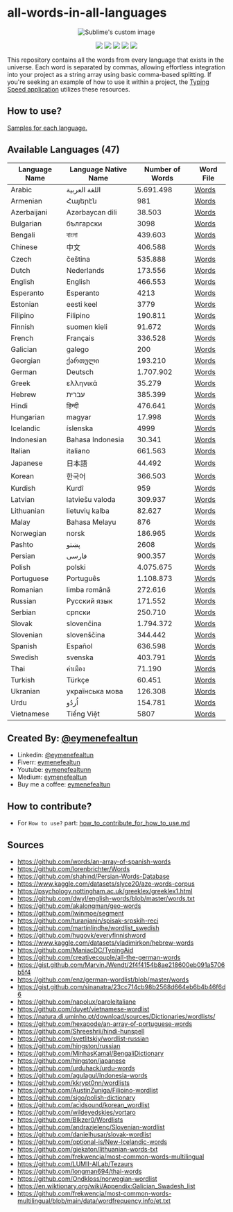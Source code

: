# all-words-in-all-languages

<p align="center">
  <img src="https://github.com/eymenefealtun/all-words-in-all-languages/blob/main/mainBanner.png?raw=true" alt="Sublime's custom image"/>
</p>
<p align="center">
         <a href="#backers" alt="Backers on Open Collective">
        <img src="https://img.shields.io/github/commit-activity/t/eymenefealtun/all-words-in-all-languages?style=plastic" /></a>
        <a href="#backers" alt="Backers on Open Collective">
       <img src="https://img.shields.io/github/repo-size/eymenefealtun/all-words-in-all-languages?style=plastic" /></a>
                <a href="#backers" alt="Backers on Open Collective">
        <img src="https://img.shields.io/github/stars/eymenefealtun/all-words-in-all-languages?style=plastic" /></a>
                <a href="#backers" alt="Backers on Open Collective">
        <img src="https://img.shields.io/github/watchers/eymenefealtun/all-words-in-all-languages?style=plastic" /></a>
                <a href="#backers" alt="Backers on Open Collective">
        <img src="https://img.shields.io/github/forks/eymenefealtun/all-words-in-all-languages?style=plastic" /></a>
</p>

This repository contains all the words from every language that exists in the universe. Each word is separated by commas, allowing effortless integration into your project as a string array using basic comma-based splitting. If you're seeking an example of how to use it within a project, the [Typing Speed application](https://github.com/eymenefealtun/TarotTyping) utilizes these resources.
## How to use?
[Samples for each language.](https://github.com/eymenefealtun/all-words-in-all-languages/tree/main/how_to_use)

## Available Languages (47)

| Language Name      | Language Native Name | Number of Words         | Word File               |
| ------------------ | -------------------- | ----------------------- | ----------------------- |
| Arabic             | اللغة العربية            |           5.691.498     |[Words](https://github.com/eymenefealtun/all-words-in-all-languages/blob/main/Arabic/Arabic.txt)  |
| Armenian           | Հայերէն             |                 981           |[Words](https://github.com/eymenefealtun/all-words-in-all-languages/blob/main/Armenian/Armenian.txt)  |
| Azerbaijani        | Azərbaycan dili     |        38.503                 |[Words](https://github.com/eymenefealtun/all-words-in-all-languages/blob/main/Azerbaijani/Azerbaijani.txt)  |
| Bulgarian          | български           |        3098                   |[Words](https://github.com/eymenefealtun/all-words-in-all-languages/blob/main/Bulgarian/Bulgarian.txt)  |
| Bengali            | বাংলা                |        439.603                |[Words](https://github.com/eymenefealtun/all-words-in-all-languages/blob/main/Bengali/Bengali.txt)  |
| Chinese            | 中文                |        406.588                |[Words](https://github.com/eymenefealtun/all-words-in-all-languages/blob/main/Chinese/Chinese.txt)  |
| Czech              | čeština             |   535.888                     |[Words](https://github.com/eymenefealtun/all-words-in-all-languages/blob/main/Czech/Czech.txt)  |
| Dutch              | Nederlands          |   173.556                     |[Words](https://github.com/eymenefealtun/all-words-in-all-languages/blob/main/Dutch/Dutch.txt)  |
| English            | English             |   466.553                     |[Words](https://github.com/eymenefealtun/all-words-in-all-languages/blob/main/English/English.txt)  |
| Esperanto          | Esperanto           |       4213                    |[Words](https://github.com/eymenefealtun/all-words-in-all-languages/blob/main/Esperanto/Esperanto.txt)  |
| Estonian          | eesti keel            |       3779                    |[Words](https://github.com/eymenefealtun/all-words-in-all-languages/blob/main/Estonian/Estonian.txt)  |
| Filipino           | Filipino            |   190.811                     |[Words](https://github.com/eymenefealtun/all-words-in-all-languages/blob/main/Filipino/Filipino.txt)  |
| Finnish            | suomen kieli        |   91.672                      |[Words](https://github.com/eymenefealtun/all-words-in-all-languages/blob/main/Finnish/Finnish.txt)  |
| French             | Français            |      336.528                  |[Words](https://github.com/eymenefealtun/all-words-in-all-languages/blob/main/French/French.txt)  |
| Galician             | galego           |      200                 |[Words](https://github.com/eymenefealtun/all-words-in-all-languages/blob/main/Galician/Galician.txt)  |
| Georgian           | ქართული           |      193.210                   |[Words](https://github.com/eymenefealtun/all-words-in-all-languages/blob/main/Georgian/Georgian.txt)  |
| German             | Deutsch             |      1.707.902                |[Words](https://github.com/eymenefealtun/all-words-in-all-languages/blob/main/German/German.txt)  |
| Greek              | ελληνικά            |      35.279                   |[Words](https://github.com/eymenefealtun/all-words-in-all-languages/blob/main/Greek/Greek.txt)  |
| Hebrew             | עברית    |             385.399                      |[Words](https://github.com/eymenefealtun/all-words-in-all-languages/blob/main/Hebrew/Hebrew.txt)  |
| Hindi              | हिन्दी                |      476.641                  |[Words](https://github.com/eymenefealtun/all-words-in-all-languages/blob/main/Hindi/Hindi.txt)  |
| Hungarian          |  magyar             |      17.998                   |[Words](https://github.com/eymenefealtun/all-words-in-all-languages/blob/main/Hungarian/Hungarian.txt)  |
| Icelandic          |  íslenska           |      4999                      |[Words](https://github.com/eymenefealtun/all-words-in-all-languages/blob/main/Icelandic/Icelandic.txt)  |
| Indonesian         | Bahasa Indonesia    |      30.341                   |[Words](https://github.com/eymenefealtun/all-words-in-all-languages/blob/main/Indonesian/Indonesian.txt)  |
| Italian            | italiano            |      661.563                  |[Words](https://github.com/eymenefealtun/all-words-in-all-languages/blob/main/Italian/Italian.txt)  |
| Japanese           | 日本語               |      44.492                   |[Words](https://github.com/eymenefealtun/all-words-in-all-languages/blob/main/Japanese/Japanese.txt)  |
| Korean             | 한국어               |      366.503                  |[Words](https://github.com/eymenefealtun/all-words-in-all-languages/blob/main/Korean/Korean.txt)  |
| Kurdish            | Kurdî               |      959                      |[Words](https://github.com/eymenefealtun/all-words-in-all-languages/blob/main/Kurdish/Kurdish.txt)  |
| Latvian            | latviešu valoda     |      309.937                 |[Words](https://github.com/eymenefealtun/all-words-in-all-languages/blob/main/Latvian/Latvian.txt)  |
| Lithuanian         | lietuvių kalba      |      82.627                   |[Words](https://github.com/eymenefealtun/all-words-in-all-languages/blob/main/Lithuanian/Lithuanian.txt)  |
| Malay              | Bahasa Melayu       |      876                     |[Words](https://github.com/eymenefealtun/all-words-in-all-languages/blob/main/Malay/Malay.txt)  |
| Norwegian          | norsk               |      186.965                 |[Words](https://github.com/eymenefealtun/all-words-in-all-languages/blob/main/Norwegian/Norwegian.txt)  |
| Pashto             | پښتو      |                2608                    |[Words](https://github.com/eymenefealtun/all-words-in-all-languages/blob/main/Pashto/Pashto.txt)  |
| Persian            | فارسی      |             900.357                   |[Words](https://github.com/eymenefealtun/all-words-in-all-languages/blob/main/Persian/Persian.txt)  |
| Polish             | polski              |      4.075.675                |[Words](https://github.com/eymenefealtun/all-words-in-all-languages/blob/main/Polish/Polish.txt)  |
| Portuguese         | Português           |      1.108.873                |[Words](https://github.com/eymenefealtun/all-words-in-all-languages/blob/main/Portuguese/Portuguese.txt)  |
| Romanian           | limba română        |      272.616                  |[Words](https://github.com/eymenefealtun/all-words-in-all-languages/blob/main/Romanian/Romanian.txt)  |
| Russian            | Русский язык        |      171.552                  |[Words](https://github.com/eymenefealtun/all-words-in-all-languages/blob/main/Russian/Russian.txt)  |
| Serbian            | српски              |      250.710                  |[Words](https://github.com/eymenefealtun/all-words-in-all-languages/blob/main/Serbian/Serbian.txt)  |
| Slovak             | 	slovenčina         |      1.794.372               |[Words](https://github.com/eymenefealtun/all-words-in-all-languages/blob/main/Slovak/Slovak.txt)  |
| Slovenian          | slovenščina         |      344.442                 |[Words](https://github.com/eymenefealtun/all-words-in-all-languages/blob/main/Slovenian/Slovenian.txt)  |
| Spanish            | Español             |      636.598                  |[Words](https://github.com/eymenefealtun/all-words-in-all-languages/blob/main/Spanish/Spanish.txt)  |
| Swedish            | svenska             |      403.791                  |[Words](https://github.com/eymenefealtun/all-words-in-all-languages/blob/main/Swedish/Swedish.txt)  |
| Thai               | คำเมือง              |      71.190                  |[Words](https://github.com/eymenefealtun/all-words-in-all-languages/blob/main/Thai/Thai.txt)  |
| Turkish            | Türkçe              |      60.451                   |[Words](https://github.com/eymenefealtun/all-words-in-all-languages/blob/main/Turkish/Turkish.txt)  |
| Ukranian           | українська мова     |      126.308                  |[Words](https://github.com/eymenefealtun/all-words-in-all-languages/blob/main/Ukranian/Ukranian.txt)  |
| Urdu               | اُردُو         |             154.781                  |[Words](https://github.com/eymenefealtun/all-words-in-all-languages/blob/main/Urdu/Urdu.txt)  |
| Vietnamese         | Tiếng Việt          |      5807                     |[Words](https://github.com/eymenefealtun/all-words-in-all-languages/blob/main/Vietnamese/Vietnamese.txt)  |

## Created By: [@eymenefealtun](https://github.com/eymenefealtun)
* Linkedin: [@eymenefealtun](https://www.linkedin.com/in/eymen-efe-altun-a1681821b)
* Fiverr: [eymenefealtun](https://www.fiverr.com/eymenefealtun?public_mode=true)
* Youtube: [eymenefealtunn](https://www.youtube.com/@eymenefealtunn/videos)
* Medium: [eymenefealtun](https://medium.com/@eymenefealtun18) 
* Buy me a coffee: [eymenefealtun](https://www.buymeacoffee.com/altuneymenefe) 

## How to contribute?
* For `How to use?` part: [how_to_contribute_for_how_to_use.md](https://github.com/eymenefealtun/all-words-in-all-languages/blob/main/how_to_use/how_to_contribute_for_how_to_use.md)

## Sources
* https://github.com/words/an-array-of-spanish-words
* https://github.com/lorenbrichter/Words
* https://github.com/shahind/Persian-Words-Database
* https://www.kaggle.com/datasets/slyce20/aze-words-corpus
* https://psychology.nottingham.ac.uk/greeklex/greeklex1.html
* https://github.com/dwyl/english-words/blob/master/words.txt
* https://github.com/akalongman/geo-words
* https://github.com/lwinmoe/segment
* https://github.com/turanjanin/spisak-srpskih-reci
* https://github.com/martinlindhe/wordlist_swedish
* https://github.com/hugovk/everyfinnishword
* https://www.kaggle.com/datasets/vladimirkon/hebrew-words
* https://github.com/ManiacDC/TypingAid
* https://github.com/creativecouple/all-the-german-words
* https://gist.github.com/MarvinJWendt/2f4f4154b8ae218600eb091a5706b5f4
* https://github.com/enz/german-wordlist/blob/master/words
* https://gist.github.com/sinanatra/23cc714cb98b2568d664eb6b4b46f6d6
* https://github.com/napolux/paroleitaliane
* https://github.com/duyet/vietnamese-wordlist
* https://natura.di.uminho.pt/download/sources/Dictionaries/wordlists/
* https://github.com/hexapode/an-array-of-portuguese-words
* https://github.com/Shreeshrii/hindi-hunspell
* https://github.com/svetlitskiy/wordlist-russian
* https://github.com/hingston/russian
* https://github.com/MinhasKamal/BengaliDictionary
* https://github.com/hingston/japanese
* https://github.com/urduhack/urdu-words
* https://github.com/agulagul/Indonesia-words
* https://github.com/kkrypt0nn/wordlists
* https://github.com/AustinZuniga/Filipino-wordlist
* https://github.com/sigo/polish-dictionary
* https://github.com/acidsound/korean_wordlist
* https://github.com/wildeyedskies/vortaro
* https://github.com/Blkzer0/Wordlists
* https://github.com/andrazjelenc/Slovenian-wordlist
* https://github.com/danielhusar/slovak-wordlist
* https://github.com/optional-is/New-Icelandic-words
* https://github.com/giekaton/lithuanian-words-txt
* https://github.com/frekwencja/most-common-words-multilingual
* https://github.com/LUMII-AILab/Tezaurs
* https://github.com/longman694/thai-words
* https://github.com/Ondkloss/norwegian-wordlist
* https://en.wiktionary.org/wiki/Appendix:Galician_Swadesh_list
* https://github.com/frekwencja/most-common-words-multilingual/blob/main/data/wordfrequency.info/et.txt